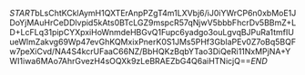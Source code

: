 $START$bLsChtKCklAymH1QXTErAnpPZgT4m1LXVbj6/iJ0iYWrCP6n0xbMoE1JDoYjMAuHrCeDDlvpid5kAts0BTcLGZ9mspcR57qNjwV5bbbFhcrDv5BBmZ+LD+LcFLq31pipCYXpxiHoWnmdeHBGvQ1Fupc6yadgo3ouLgvqBJPuRa1tmfIUueWlmZakvg69Wp47evGhKQMxixPnerK0S1JMs5PHf3GbIaPEv0Z7oBq5BQFw7peXiCvd/NA4S4kcrUFaaC66NZ/BbHQKzBqbYTao3DiQeRi11NxMPjNA+YWI1iwa6MAo7AhrGvezH4sOQXk9zLeBRAEZbG4Q6aiHTNicjQ==$END$